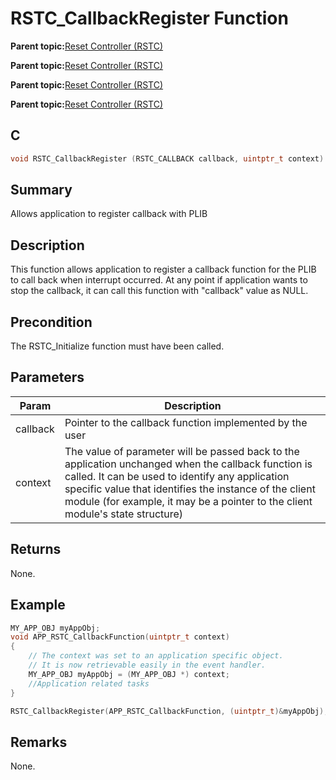 # RSTC\_CallbackRegister Function

**Parent topic:**[Reset Controller \(RSTC\)](GUID-8D72AF95-B18F-4113-91FA-30D4EBE8381B.md)

**Parent topic:**[Reset Controller \(RSTC\)](GUID-BEFBE2F0-70E9-476E-803B-94AC73E1B2D9.md)

**Parent topic:**[Reset Controller \(RSTC\)](GUID-D165B5DE-1124-4CD7-A662-798BCF303830.md)

**Parent topic:**[Reset Controller \(RSTC\)](GUID-2C223FAB-85E5-4B23-85E5-0FEC7A51B34D.md)

## C

```c
void RSTC_CallbackRegister (RSTC_CALLBACK callback, uintptr_t context)
```

## Summary

Allows application to register callback with PLIB

## Description

This function allows application to register a callback function for the PLIB to call back when interrupt occurred. At any point if application wants to stop the callback, it can call this function with "callback" value as NULL.

## Precondition

The RSTC\_Initialize function must have been called.

## Parameters

|Param|Description|
|-----|-----------|
|callback|Pointer to the callback function implemented by the user|
|context|The value of parameter will be passed back to the application unchanged when the callback function is called. It can be used to identify any application specific value that identifies the instance of the client module \(for example, it may be a pointer to the client module's state structure\)|

## Returns

None.

## Example

```c
MY_APP_OBJ myAppObj;
void APP_RSTC_CallbackFunction(uintptr_t context)
{
    // The context was set to an application specific object.
    // It is now retrievable easily in the event handler.
    MY_APP_OBJ myAppObj = (MY_APP_OBJ *) context;
    //Application related tasks
}

RSTC_CallbackRegister(APP_RSTC_CallbackFunction, (uintptr_t)&myAppObj);
```

## Remarks

None.

